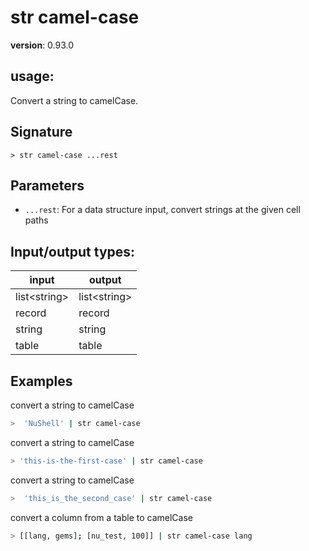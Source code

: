 # str camel-case

**version**: 0.93.0

## **usage**:

Convert a string to camelCase.

## Signature

`> str camel-case ...rest`

## Parameters

- `...rest`: For a data structure input, convert strings at the given cell paths

## Input/output types:

| input          | output         |
| -------------- | -------------- |
| list\<string\> | list\<string\> |
| record         | record         |
| string         | string         |
| table          | table          |

## Examples

convert a string to camelCase

```bash
>  'NuShell' | str camel-case
```

convert a string to camelCase

```bash
> 'this-is-the-first-case' | str camel-case
```

convert a string to camelCase

```bash
>  'this_is_the_second_case' | str camel-case
```

convert a column from a table to camelCase

```bash
> [[lang, gems]; [nu_test, 100]] | str camel-case lang
```
